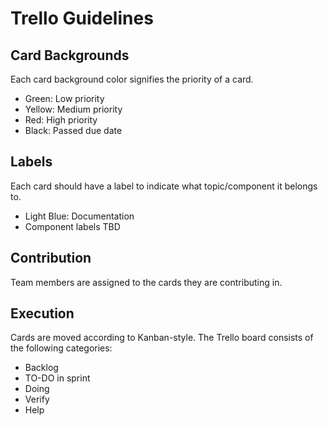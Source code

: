 # Trello Guidelines

## Card Backgrounds
Each card background color signifies the priority of a card.
- Green: Low priority
- Yellow: Medium priority
- Red: High priority
- Black: Passed due date

## Labels
Each card should have a label to indicate what topic/component it belongs to.
- Light Blue: Documentation
- Component labels TBD

## Contribution
Team members are assigned to the cards they are contributing in.

## Execution
Cards are moved according to Kanban-style.
The Trello board consists of the following categories:
- Backlog
- TO-DO in sprint
- Doing
- Verify
- Help

